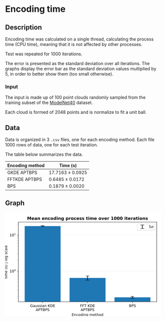 # Encoding time
## Description
Encoding time was calculated on a single thread, 
calculating the process time (CPU time), 
meaning  that  it  is  not  affected  by  other processes.

Test was repeated for 1000 iterations.

The error is presented as the standard deviation over all iterations.
The graphs display the error bar as the standard deviation values multiplied by 5,
in order to better show them (too small otherwise).

### Input
The input is made up of 100 point clouds randomly sampled
from the training subset of the [ModelNet40](https://modelnet.cs.princeton.edu/) dataset.

Each cloud is formed of 2048 points and is normalize to fit a unit ball.

## Data
Data is organized in 3 `.csv` files, one for each encoding method. 
Each file 1000 rows of data, one for each test iteration.

The table below summarizes the data.

| Encoding method | Time (s) |
| --- | --- |
| GKDE APTBPS | 17.7163 ± 0.0925 |
| FFTKDE APTBPS | 0.6485 ± 0.0172 |
| BPS | 0.1879 ± 0.0020 |


## Graph
![](graphs/encoding-time-comparison.png?raw=true)